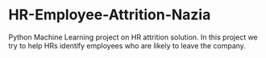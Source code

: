 # HR-Employee-Attrition-Nazia
Python Machine Learning project on HR attrition solution. In this project we try to help HRs identify employees who are likely to leave the company.

